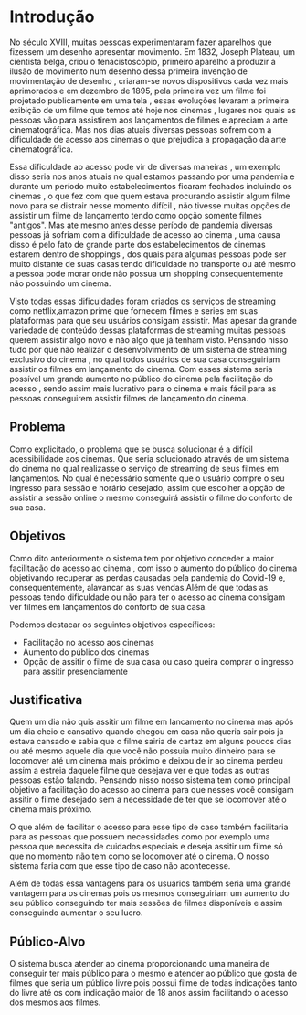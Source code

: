 # Introdução

No século XVIII, muitas pessoas experimentaram fazer aparelhos que fizessem um desenho apresentar movimento. Em 1832, Joseph Plateau, um cientista belga, criou o fenacistoscópio, primeiro aparelho a produzir a ilusão de movimento num desenho dessa primeira invenção de movimentação de desenho , criaram-se novos dispositivos cada vez mais aprimorados e em dezembro de 1895, pela primeira vez um filme foi projetado publicamente em uma tela , essas evoluções levaram a primeira exibição de um filme que temos até hoje nos cinemas , lugares nos quais as pessoas vão para assistirem aos lançamentos de filmes e apreciam a arte cinematográfica. Mas nos dias atuais diversas pessoas sofrem com a dificuldade de acesso aos cinemas o que prejudica a propagação da arte cinematográfica.

Essa dificuldade ao acesso pode vir de diversas maneiras , um exemplo disso seria nos anos atuais no qual estamos passando por uma pandemia e durante um período muito estabelecimentos ficaram fechados incluindo os cinemas , o que fez com que quem estava procurando assistir algum filme novo para se distrair nesse momento difícil , não tivesse muitas opções de assistir um filme de lançamento tendo como opção somente filmes "antigos". Mas ate mesmo antes desse período de pandemia diversas pessoas já sofriam com a dificuldade de acesso ao cinema , uma causa disso é pelo fato de grande parte dos estabelecimentos de cinemas estarem dentro de shoppings , dos quais para algumas pessoas pode ser muito distante de suas casas tendo dificuldade no transporte ou até mesmo a pessoa pode morar onde não possua um shopping consequentemente não possuindo um cinema.

Visto todas essas dificuldades foram criados os serviços de streaming como netflix,amazon prime que fornecem filmes e series em suas plataformas para que seu usuários consigam assistir. Mas apesar da grande variedade de conteúdo dessas plataformas de streaming muitas pessoas querem assistir algo novo e não algo que já tenham visto. Pensando nisso tudo por que não realizar o desenvolvimento de um sistema de streaming exclusivo do cinema , no qual todos usuários de sua casa conseguiriam assistir os filmes em lançamento do cinema. Com esses sistema seria possível um grande aumento no público do cinema pela facilitação do acesso , sendo assim mais lucrativo para o cinema e mais fácil para as pessoas conseguirem assistir filmes de lançamento do cinema.

## Problema

Como explicitado, o problema que se busca solucionar é a difícil acessibilidade aos cinemas. Que seria solucionado através de um sistema do cinema no qual realizasse o serviço de streaming de seus filmes em lançamentos. No qual é necessário somente que o usuário compre o seu ingresso para sessão e horário desejado, assim que escolher a opção de assistir a sessão online o mesmo conseguirá assistir o filme do conforto de sua casa.

## Objetivos

Como dito anteriormente o sistema tem por objetivo conceder a maior facilitação do acesso ao cinema , com isso o aumento do público do cinema objetivando recuperar as perdas causadas pela pandemia do Covid-19 e, consequentemente, alavancar as suas vendas.Além de que todas as pessoas tendo dificuldade ou não para ter o acesso ao cinema consigam ver filmes em lançamentos do conforto de sua casa.

Podemos destacar os seguintes objetivos específicos:

* Facilitação no acesso aos cinemas
* Aumento do público dos cinemas
* Opção de assitir o filme de sua casa ou caso queira comprar o ingresso para assitir presenciamente

## Justificativa

Quem um dia não quis assitir um filme em lancamento no cinema mas após um dia cheio e cansativo quando chegou em casa não queria sair pois ja estava cansado e sabia que o filme sairia de cartaz em alguns poucos dias ou até mesmo aquele dia que você não possuia muito dinheiro para se locomover até um cinema mais próximo e deixou de ir ao cinema perdeu assim a estreia daquele filme que desejava ver e que todas as outras pessoas estão falando. Pensando nisso nosso sistema tem como principal objetivo a facilitação do acesso ao cinema para que nesses você consigam assitir o filme desejado sem a necessidade de ter que se locomover até o cinema mais próximo.

O que além de facilitar o acesso para esse tipo de caso também facilitaria para as pessoas que possuem necessidades como por exemplo uma pessoa que necessita de cuidados especiais e deseja assitir um filme só que no momento não tem como se locomover até o cinema. O nosso sistema faria com que esse tipo de caso não acontecesse.

Além de todas essa vantagens para os usuários também seria uma grande vantagem para os cinemas pois os mesmos conseguiriam um aumento do seu público conseguindo ter mais sessões de filmes disponíveis e assim conseguindo aumentar o seu lucro.

## Público-Alvo

O sistema busca atender ao cinema proporcionando uma maneira de conseguir ter mais público para o mesmo e atender ao público que gosta de filmes que seria um público livre pois possui filme de todas indicações tanto do livre até os com indicação maior de 18 anos assim facilitando o acesso dos mesmos aos filmes.
